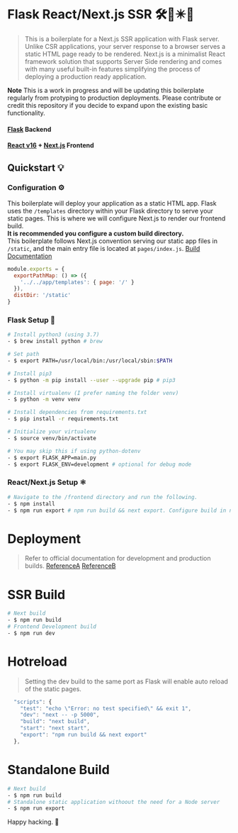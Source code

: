 # Flask React/Next.js SSR 🛠🚀✴️🐍 
> This is a boilerplate for a Next.js SSR application with Flask server. Unlike CSR applications, your server response to a browser serves a static HTML page ready to be rendered. Next.js is a minimalist React framework solution that supports Server Side rendering and comes with many useful built-in features simplifying the process of deploying a production ready application. 

**Note** This is a work in progress and will be updating this boilerplate regularly from protyping to production deployments.  Please contribute or credit this repository if you decide to expand upon the existing basic functionality. 

#### [Flask](http://flask.pocoo.org/) Backend
#### [React v16](https://facebook.github.io/react/) + [Next.js](https://github.com/zeit/next.js/) Frontend 

## Quickstart 💡

### Configuration ⚙️
This boilerplate will deploy your application as a static HTML app.  Flask uses the  `/templates` directory within your Flask directory to serve your static pages.  This is where we will configure Next.js to render our frontend build.  
**It is recommended you configure a custom build directory.**  
This boilerplate follows Next.js convention serving our static app files in `/static`, and the main entry file is located at `pages/index.js`.
[Build Documentation](https://github.com/zeit/next.js#custom-configuration)
```js
module.exports = {
  exportPathMap: () => ({
    '../../app/templates': { page: '/' }
  }),
  distDir: '/static'
}
```

### Flask Setup 🐍
```bash
# Install python3 (using 3.7)
- $ brew install python # brew

# Set path 
- $ export PATH=/usr/local/bin:/usr/local/sbin:$PATH 

# Install pip3
- $ python -m pip install --user --upgrade pip # pip3

# Install virtualenv (I prefer naming the folder venv)
- $ python -m venv venv

# Install dependencies from requirements.txt
- $ pip install -r requirements.txt 

# Initialize your virtualenv 
- $ source venv/bin/activate 

# You may skip this if using python-dotenv
- $ export FLASK_APP=main.py
- $ export FLASK_ENV=development # optional for debug mode
```

### React/Next.js Setup ⚛️
```bash
# Navigate to the /frontend directory and run the following.
- $ npm install 
- $ npm run export # npm run build && next export. Configure build in next.config.js
```

# Deployment
> Refer to official documentation for development and production builds. [ReferenceA](https://github.com/zeit/next.js/) [ReferenceB](https://nextjs.org/learn/excel/static-html-export/export-the-index-page)


# SSR Build
```bash
# Next build
- $ npm run build
# Frontend Development build
- $ npm run dev
```
# Hotreload 
> Setting the dev build to the same port as Flask will enable auto reload of the static pages.
```js
  "scripts": {
    "test": "echo \"Error: no test specified\" && exit 1",
    "dev": "next -- -p 5000",
    "build": "next build",
    "start": "next start",
    "export": "npm run build && next export"
  },
```

# Standalone Build
```bash
# Next build
- $ npm run build 
# Standalone static application withoout the need for a Node server
- $ npm run export 
```

Happy hacking. 🚀
